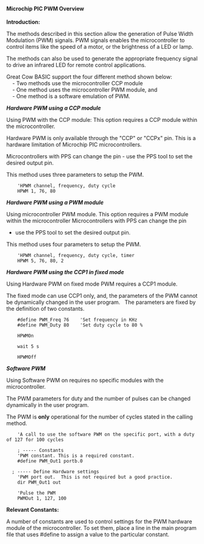 <div class="section">

<div class="titlepage">

<div>

<div>

#### <span id="microchip_pic_pwm_overview"></span>Microchip PIC PWM Overview

</div>

</div>

</div>

<span class="strong">**Introduction:**</span>

The methods described in this section allow the generation of Pulse
Width Modulation (PWM) signals. PWM signals enables the microcontroller
to control items like the speed of a motor, or the brightness of a LED
or lamp.  

The methods can also be used to generate the appropriate frequency
signal to drive an infrared LED for remote control applications.  

Great Cow BASIC support the four different method shown below:  
    - Two methods use the microcontroller CCP module  
    - One method uses the microcontroller PWM module, and  
    - One method is a software emulation of PWM.  

<span class="strong">**<span class="emphasis">*Hardware PWM using a CCP
module*</span>**</span>

Using PWM with the CCP module: This option requires a CCP module within
the microcontroller.  

Hardware PWM is only available through the "CCP" or "CCPx" pin. This is
a hardware limitation of Microchip PIC microcontrollers.  

Microcontrollers with PPS can change the pin - use the PPS tool to set
the desired output pin.  

This method uses three parameters to setup the PWM.

``` screen
    'HPWM channel, frequency, duty cycle
    HPWM 1, 76, 80
```

<span class="strong">**<span class="emphasis">*Hardware PWM using a PWM
module*</span>**</span>

Using microcontroller PWM module. This option requires a PWM module
within the microcontroller Microcontrollers with PPS can change the pin
- use the PPS tool to set the desired output pin.  

This method uses four parameters to setup the PWM.

``` screen
    'HPWM channel, frequency, duty cycle, timer
    HPWM 5, 76, 80, 2
```

<span class="strong">**<span class="emphasis">*Hardware PWM using the
CCP1 in fixed mode*</span>**</span>

Using Hardware PWM on fixed mode PWM requires a CCP1 module.

The fixed mode can use CCP1 only, and, the parameters of the PWM cannot
be dynamically changed in the user program.   The parameters are fixed
by the definition of two constants.

``` screen
    #define PWM_Freq 76    'Set frequency in KHz
    #define PWM_Duty 80    'Set duty cycle to 80 %

    HPWMOn

    wait 5 s

    HPWMOff
```

<span class="strong">**<span class="emphasis">*Software
PWM*</span>**</span>

Using Software PWM on requires no specific modules with the
microcontroller.  

The PWM parameters for duty and the number of pulses can be changed
dynamically in the user program.  

The PWM is <span class="strong">**only**</span> operational for the
number of cycles stated in the calling method.  

``` screen
    'A call to use the software PWM on the specific port, with a duty of 127 for 100 cycles

    ; ----- Constants
    'PWM constant. This is a required constant.
    #define PWM_Out1 portb.0

  ; ----- Define Hardware settings
    'PWM port out.  This is not required but a good practice.
    dir PWM_Out1 out

    'Pulse the PWM
    PWMOut 1, 127, 100
```

<span class="strong">**Relevant Constants:**</span>

A number of constants are used to control settings for the PWM hardware
module of the microcontroller. To set them, place a line in the main
program file that uses \#define to assign a value to the particular
constant.  

</div>
